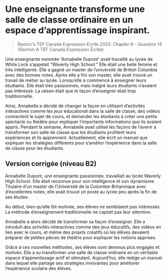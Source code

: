 # Une enseignante transforme une salle de classe ordinaire en un espace d’apprentissage inspirant.
> Raston's TEF Canada Expression Ecrite 2025: Chapter 6 - Question 14 (Section A TEF Canada Expression Écrite)

Une enseignante nommée 'Annabelle Dupont' avait travaillé au lycée de White Lock s’appelait “Waverly High School.” Elle était une belle femme et très intelligente. Elle a gagné un master de l’université de British Columbia avec des bonnes notes. Après elle a fini son master, elle avait trouvé un travail de métier au lycée. Lorsqu’elle a commencé à enseigner leurs étudiants. Elle était très passionnée, mais malgré leurs étudiants n’avaient pas intéressé. La raison était que le façon d’enseigner était trop traditionnelle.

Ainsi, Annabelle a décidé de changer la façon en utilisant d’activités interactives comme les jeux éducational dans la salle de classe, des vidéos connectent le sujet de cours, et demander les étudiants à créer une petite spectacle ou théâtre pour expliquer l’importants informations que ils avaient appris. Pendant la semaine, Annabelle avait utilisé les façons de l’avenir à transformer son salle de classe que les étudiants profitent leurs expériences et ils apprennent. Actuellement, elle écrit un manuel que expliquer les stratégies différents pour s’amélior l’expérience dans la salle de classe pour les étudiants.

## Version corrigée (niveau B2)

Annabelle Dupont, une enseignante passionnée, travaillait au lycée Waverly High School. Elle était reconnue pour son intelligence et son dynamisme. Titulaire d’un master de l’Université de la Colombie-Britannique avec d’excellentes notes, elle avait trouvé un poste au lycée peu après la fin de ses études.

Au début, bien qu’elle fût motivée, ses élèves ne semblaient pas intéressés. La méthode d’enseignement traditionnelle ne captait pas leur attention.

Annabelle a alors décidé de transformer sa façon d’enseigner. Elle a introduit des activités interactives comme des jeux éducatifs, des vidéos en lien avec le cours, et même des projets créatifs où les élèves devaient préparer de petites pièces de théâtre pour expliquer les notions apprises.

Grâce à ces nouvelles méthodes, ses élèves sont devenus plus engagés et motivés. Elle a su transformer une salle de classe ordinaire en un véritable espace d’apprentissage actif et stimulant. Aujourd’hui, elle rédige un manuel dans lequel elle partage ses stratégies innovantes pour améliorer l’expérience scolaire des élèves.
